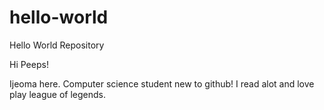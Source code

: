 # hello-world
Hello World Repository 

Hi Peeps!

Ijeoma here. Computer science student new to github! I read alot and love play league of legends.
